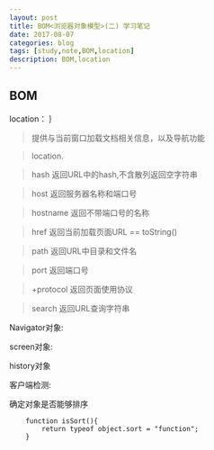 ```yaml
---
layout: post
title: BOM<浏览器对象模型>(二) 学习笔记
date: 2017-08-07
categories: blog
tags: [study,note,BOM,location]
description: BOM,location
---
```


## BOM
location：
｝
>提供与当前窗口加载文档相关信息，以及导航功能

>location.

>hash 返回URL中的hash,不含散列返回空字符串

>host 返回服务器名称和端口号

>hostname 返回不带端口号的名称

>href 返回当前加载页面URL == toString()

>path 返回URL中目录和文件名

>port 返回端口号

>+protocol 返回页面使用协议

>search 返回URL查询字符串

Navigator对象:

screen对象:

history对象

客户端检测:

确定对象是否能够排序 
        
        function isSort(){
            return typeof object.sort = "function";
        }